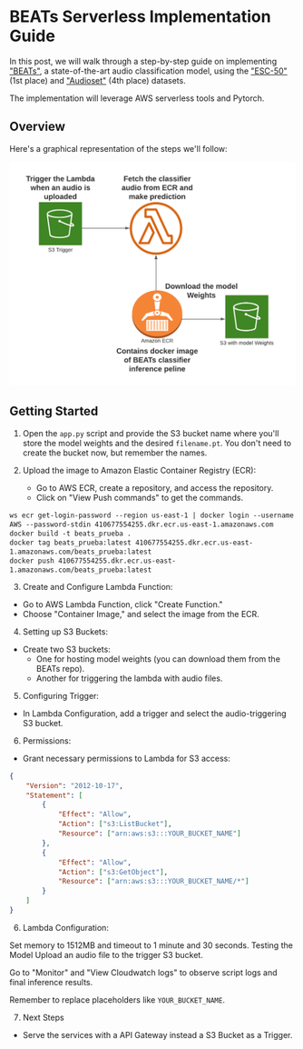 # BEATs Serverless Implementation Guide

In this post, we will walk through a step-by-step guide on implementing ["BEATs"](https://github.com/microsoft/unilm/tree/master/beats), a state-of-the-art audio classification model, using the ["ESC-50"](https://github.com/karolpiczak/ESC-50) (1st place) and ["Audioset"](https://research.google.com/audioset/) (4th place) datasets.

The implementation will leverage AWS serverless tools and Pytorch.

## Overview

Here's a graphical representation of the steps we'll follow:

![Graphical Overview](architecture.png)

## Getting Started

1. Open the `app.py` script and provide the S3 bucket name where you'll store the model weights and the desired `filename.pt`. You don't need to create the bucket now, but remember the names.

2. Upload the image to Amazon Elastic Container Registry (ECR):

   - Go to AWS ECR, create a repository, and access the repository.
   - Click on "View Push commands" to get the commands.
   
```
ws ecr get-login-password --region us-east-1 | docker login --username AWS --password-stdin 410677554255.dkr.ecr.us-east-1.amazonaws.com
docker build -t beats_prueba .
docker tag beats_prueba:latest 410677554255.dkr.ecr.us-east-1.amazonaws.com/beats_prueba:latest
docker push 410677554255.dkr.ecr.us-east-1.amazonaws.com/beats_prueba:latest
```


3. Create and Configure Lambda Function:

- Go to AWS Lambda Function, click "Create Function."
- Choose "Container Image," and select the image from the ECR.

4. Setting up S3 Buckets:

- Create two S3 buckets:
  - One for hosting model weights (you can download them from the BEATs repo).
  - Another for triggering the lambda with audio files.

5. Configuring Trigger:

- In Lambda Configuration, add a trigger and select the audio-triggering S3 bucket.

6. Permissions:

- Grant necessary permissions to Lambda for S3 access:

```json
{
    "Version": "2012-10-17",
    "Statement": [
        {
            "Effect": "Allow",
            "Action": ["s3:ListBucket"],
            "Resource": ["arn:aws:s3:::YOUR_BUCKET_NAME"]
        },
        {
            "Effect": "Allow",
            "Action": ["s3:GetObject"],
            "Resource": ["arn:aws:s3:::YOUR_BUCKET_NAME/*"]
        }
    ]
}
```
6. Lambda Configuration:

Set memory to 1512MB and timeout to 1 minute and 30 seconds.
Testing the Model
Upload an audio file to the trigger S3 bucket.

Go to "Monitor" and "View Cloudwatch logs" to observe script logs and final inference results.


Remember to replace placeholders like `YOUR_BUCKET_NAME`.

7. Next Steps

- Serve the services with a API Gateway instead a S3 Bucket as a Trigger.